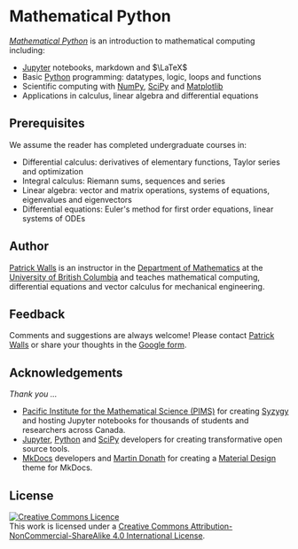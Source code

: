 # Mathematical Python

*[Mathematical Python](/)* is an introduction to mathematical computing including:

* [Jupyter](https://jupyter.org) notebooks, markdown and $\LaTeX$
* Basic [Python](https://python.org/) programming: datatypes, logic, loops and functions
* Scientific computing with [NumPy](http://www.numpy.org/), [SciPy](https://scipy.org/) and [Matplotlib](https://matplotlib.org/)
* Applications in calculus, linear algebra and differential equations

## Prerequisites

We assume the reader has completed undergraduate courses in:

* Differential calculus: derivatives of elementary functions, Taylor series and optimization
* Integral calculus: Riemann sums, sequences and series
* Linear algebra: vector and matrix operations, systems of equations, eigenvalues and eigenvectors
* Differential equations: Euler's method for first order equations, linear systems of ODEs

## Author

[Patrick Walls](http://www.math.ubc.ca/~pwalls/) is an instructor in the [Department of Mathematics](http://www.math.ubc.ca/) at the [University of British Columbia](http://www.ubc.ca) and teaches mathematical computing, differential equations and vector calculus for mechanical engineering.

## Feedback

Comments and suggestions are always welcome! Please contact [Patrick Walls](mailto:pwalls@math.ubc.ca) or share your thoughts in the [Google form](https://goo.gl/forms/qv8b09ugwaU8myc12).

## Acknowledgements

*Thank you ...*

* [Pacific Institute for the Mathematical Science (PIMS)](https://pims.math.ca) for creating [Syzygy](https://syzygy.ca) and hosting Jupyter notebooks for thousands of students and researchers across Canada.
* [Jupyter](https://jupyter.org/about), [Python](https://www.python.org/community/) and [SciPy](https://scipy.org/about.html) developers for creating transformative open source tools.
* [MkDocs](https://www.mkdocs.org) developers and [Martin Donath](http://squidfunk.com) for creating a [Material Design](https://squidfunk.github.io/mkdocs-material/) theme for MkDocs.

## License

<a rel="license" href="http://creativecommons.org/licenses/by-nc-sa/4.0/"><img alt="Creative Commons Licence" style="border-width:0" src="https://i.creativecommons.org/l/by-nc-sa/4.0/88x31.png" /></a><br />This work is licensed under a <a rel="license" href="http://creativecommons.org/licenses/by-nc-sa/4.0/">Creative Commons Attribution-NonCommercial-ShareAlike 4.0 International License</a>.
